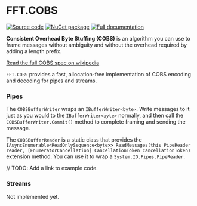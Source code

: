 # FFT.COBS

[![Source code](https://img.shields.io/static/v1?style=flat&label=&message=Source%20Code&logo=read-the-docs&color=informational)](https://github.com/FastFinTech/FFT.COBS)
[![NuGet package](https://img.shields.io/nuget/v/FFT.COBS.svg)](https://nuget.org/packages/FFT.COBS)
[![Full documentation](https://img.shields.io/static/v1?style=flat&label=&message=Documentation&logo=read-the-docs&color=green)](https://fastfintech.github.io/FFT.COBS/)

**Consistent Overhead Byte Stuffing (COBS)** is an algorithm you can use to frame messages without ambiguity and without the overhead required by adding a length prefix.

[Read the full COBS spec on wikipedia](https://en.wikipedia.org/wiki/Consistent_Overhead_Byte_Stuffing)

`FFT.COBS` provides a fast, allocation-free implementation of COBS encoding and decoding for pipes and streams.

### Pipes

The `COBSBufferWriter` wraps an `IBufferWriter<byte>`. Write messages to it just as you would to the `IBufferWriter<byte>` normally, and then call the `COBSBufferWriter.Commit()` method to complete framing and sending the message.

The `COBSBufferReader` is a static class that provides the `IAsyncEnumerable<ReadOnlySequence<byte>> ReadMessages(this PipeReader reader, [EnumeratorCancellation] CancellationToken cancellationToken)` extension method. You can use it to wrap a `System.IO.Pipes.PipeReader`.

// TODO: Add a link to example code.

### Streams

Not implemented yet.